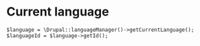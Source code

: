 # Current language

```text
$language = \Drupal::languageManager()->getCurrentLanguage();
$languageId = $language->getId();
```

